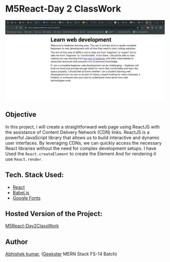 # M5React-Day 2 ClassWork
![](thumbnail.png)

## Objective
In this project, i will  create a straightforward web page using ReactJS with the assistance of Content Delivery Network (CDN) links. ReactJS is a powerful JavaScript library that allows us to build interactive and dynamic user interfaces. By leveraging CDNs, we can quickly access the necessary React libraries without the need for complex development setups. I have Used the `React.createElement` to create the Element And for rendering it use `React.render`.

## Tech. Stack Used:
+ [React](https://react.dev/)
+ [Babel.js](https://babeljs.io/)
+ [Google Fonts](https://fonts.google.com/)

## Hosted Version of the Project:
[M5React-Day2ClassWork](https://alex21c.github.io/M5React-Day2ClassWork/)

## Author
[Abhishek kumar](https://www.linkedin.com/in/alex21c/), ([Geekster](https://geekster.in/) MERN Stack FS-14 Batch)
